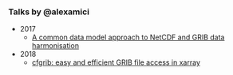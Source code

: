 ### Talks by @alexamici

 * 2017
   * [A common data model approach to NetCDF and GRIB data harmonisation](https://gitpitch.com/alexamici/talks/master?p=Py4ESS)
 * 2018
   * [cfgrib: easy and efficient GRIB file access in xarray](https://gitpitch.com/alexamici/talks/master?p=Py4ESS-2018)
